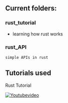 

## Current folders:

### rust_tutorial
   * learning how rust works

### rust_API
    simple APIs in rust




## Tutorials used

Rust Tutorial


[![Youtubevideo](https://img.youtube.com/vi/ygL_xcavzQ4/0.jpg)](https://www.youtube.com/watch?v=ygL_xcavzQ4)
